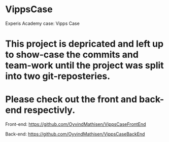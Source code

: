 # VippsCase
Experis Academy case: Vipps Case

# This project is depricated and left up to show-case the commits and team-work until the project was split into two git-reposteries.
# Please check out the front and back-end respectivly.

Front-end:
https://github.com/OyvindMathisen/VippsCaseFrontEnd

Back-end:
https://github.com/OyvindMathisen/VippsCaseBackEnd
